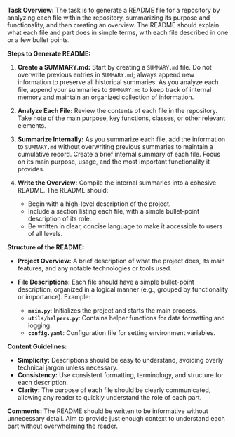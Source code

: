 **Task Overview:** The task is to generate a README file for a repository by analyzing each file within the repository, summarizing its purpose and functionality, and then creating an overview. The README should explain what each file and part does in simple terms, with each file described in one or a few bullet points.

**Steps to Generate README:**

1. **Create a SUMMARY.md:** Start by creating a `SUMMARY.md` file. Do not overwrite previous entries in `SUMMARY.md`; always append new information to preserve all historical summaries. As you analyze each file, append your summaries to `SUMMARY.md` to keep track of internal memory and maintain an organized collection of information.

1. **Analyze Each File:** Review the contents of each file in the repository. Take note of the main purpose, key functions, classes, or other relevant elements.

2. **Summarize Internally:** As you summarize each file, add the information to `SUMMARY.md` without overwriting previous summaries to maintain a cumulative record. Create a brief internal summary of each file. Focus on its main purpose, usage, and the most important functionality it provides.

3. **Write the Overview:** Compile the internal summaries into a cohesive README. The README should:
   - Begin with a high-level description of the project.
   - Include a section listing each file, with a simple bullet-point description of its role.
   - Be written in clear, concise language to make it accessible to users of all levels.

**Structure of the README:**

- **Project Overview:** A brief description of what the project does, its main features, and any notable technologies or tools used.

- **File Descriptions:** Each file should have a simple bullet-point description, organized in a logical manner (e.g., grouped by functionality or importance). Example:
  - **`main.py`**: Initializes the project and starts the main process.
  - **`utils/helpers.py`**: Contains helper functions for data formatting and logging.
  - **`config.yaml`**: Configuration file for setting environment variables.

**Content Guidelines:**

- **Simplicity:** Descriptions should be easy to understand, avoiding overly technical jargon unless necessary.
- **Consistency:** Use consistent formatting, terminology, and structure for each description.
- **Clarity:** The purpose of each file should be clearly communicated, allowing any reader to quickly understand the role of each part.

**Comments:** The README should be written to be informative without unnecessary detail. Aim to provide just enough context to understand each part without overwhelming the reader.

